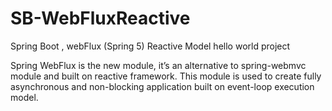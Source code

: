 # SB-WebFluxReactive
Spring Boot , webFlux (Spring 5) Reactive Model hello world project

Spring WebFlux is the new module, it’s an alternative to spring-webmvc module and built on reactive framework. 
This module is used to create fully asynchronous and non-blocking application built on event-loop execution model.
